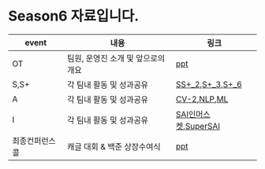 # Season6 자료입니다.

|event|내용|링크|
|------|---|---|
|OT|팀원, 운영진 소개 및 앞으로의 개요|[ppt](https://github.com/sju-coml/SAI/blob/master/Season6-%EC%A0%84%EC%B2%B4%EB%AA%A8%EC%9E%84-%EC%9E%90%EB%A3%8C/Season%206-2%20OT%20PPT.pdf)|
|S,S+|각 팀내 활동 및 성과공유|[S](https://github.com/sju-coml/SAI/blob/master/Season6-%EC%A0%84%EC%B2%B4%EB%AA%A8%EC%9E%84-%EC%9E%90%EB%A3%8C/S%ED%8C%80_3%EC%A1%B0_%EB%89%B4%EB%9F%B0%EC%8A%A4_%EC%B5%9C%EC%A2%85.pdf)[S+_2](https://github.com/sju-coml/SAI/blob/master/Season6-%EC%A0%84%EC%B2%B4%EB%AA%A8%EC%9E%84-%EC%9E%90%EB%A3%8C/S%2B_2%EC%A1%B0_S%2BAI.pdf),[S+_3](https://github.com/sju-coml/SAI/blob/master/Season6-%EC%A0%84%EC%B2%B4%EB%AA%A8%EC%9E%84-%EC%9E%90%EB%A3%8C/S%2B_3%EC%A1%B0_2%EC%99%804SAI%20(1).pdf),[S+_6](https://github.com/sju-coml/SAI/blob/master/Season6-%EC%A0%84%EC%B2%B4%EB%AA%A8%EC%9E%84-%EC%9E%90%EB%A3%8C/S%2B%ED%8C%80_6%EC%A1%B0_%EC%9C%A1%EC%BA%94%EB%91%90%EC%9E%87(12%EC%BB%A8%EC%BD%9C).pdf)|
|A|각 팀내 활동 및 성과공유|[CV-2](https://github.com/sju-coml/SAI/blob/master/Season6-%EC%A0%84%EC%B2%B4%EB%AA%A8%EC%9E%84-%EC%9E%90%EB%A3%8C/A%ED%8C%80_CV%202%EC%A1%B0.pdf),[NLP](https://github.com/sju-coml/SAI/blob/master/Season6-%EC%A0%84%EC%B2%B4%EB%AA%A8%EC%9E%84-%EC%9E%90%EB%A3%8C/NLP%ED%8C%80.pdf),[ML](https://github.com/sju-coml/SAI/blob/master/Season6-%EC%A0%84%EC%B2%B4%EB%AA%A8%EC%9E%84-%EC%9E%90%EB%A3%8C/ML_1%EC%A1%B0_70.0.pdf)|
|I|각 팀내 활동 및 성과공유|[SAI인머스켓](https://github.com/sju-coml/SAI/blob/master/Season6-%EC%A0%84%EC%B2%B4%EB%AA%A8%EC%9E%84-%EC%9E%90%EB%A3%8C/1%EC%A1%B0_%EB%B0%9C%ED%91%9C%EC%9E%90%EB%A3%8C.pdf),[SuperSAI](https://github.com/sju-coml/SAI/blob/master/Season6-%EC%A0%84%EC%B2%B4%EB%AA%A8%EC%9E%84-%EC%9E%90%EB%A3%8C/concall_supersai%20(2)%20(1).pdf)|
|최종컨퍼런스콜|캐글 대회 & 백준 상장수여식|[ppt](https://github.com/sju-coml/SAI/blob/master/Season4-%EC%A0%84%EC%B2%B4%EB%AA%A8%EC%9E%84-%EC%9E%90%EB%A3%8C/%EC%A0%84%EC%95%BC%EC%A0%9C%20%ED%94%BC%ED%94%BC%ED%8B%B0.pdf)|
